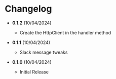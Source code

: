# Changelog

* **0.1.2** (10/04/2024)
  * Create the HttpClient in the handler method

* **0.1.1** (10/04/2024)
  * Slack message tweaks

* **0.1.0** (10/04/2024)
  * Initial Release
